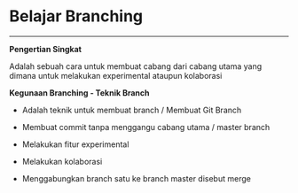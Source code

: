 <h1>Belajar Branching</h1>

---

**Pengertian Singkat**

Adalah sebuah cara untuk membuat cabang dari cabang utama yang dimana untuk melakukan experimental ataupun kolaborasi

**Kegunaan Branching - Teknik Branch**

- Adalah teknik untuk membuat branch / Membuat Git Branch

- Membuat commit tanpa menggangu cabang utama / master branch

- Melakukan fitur experimental

- Melakukan kolaborasi

- Menggabungkan branch satu ke branch master disebut merge
